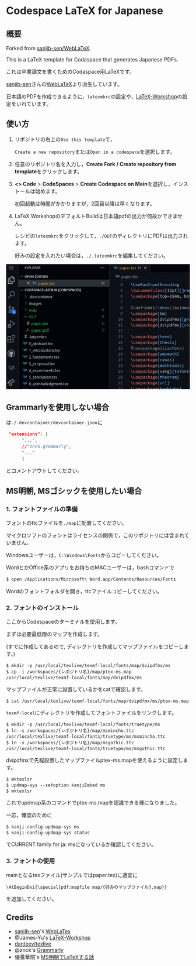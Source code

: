 # Codespace LaTeX for Japanese

## 概要
Forked from [sanjib-sen/WebLaTeX](https://github.com/sanjib-sen/WebLaTex).

This is a LaTeX template for Codaspace that generates Japanese PDFs.

これは卒業論文を書くためのCodaspace用LaTeXです。

[sanjib-sen](https://github.com/sanjib-sen)さんの[WebLaTeX](https://github.com/sanjib-sen/WebLaTex)より派生しています。

日本語のPDFを作成できるように，`latexmkrc`の設定や，[LaTeX-Workshop](https://github.com/James-Yu/LaTeX-Workshop)の設定をいれています。

## 使い方
1. リポジトリの右上の`Use this template`で，
   
   `Create a new repository`または`Open in a codespace`を選択します。
2. 任意のリポジトリ名を入力し，**Create Fork / Create repository from template**をクリックします。
3. **<> Code** > **CodeSpaces** > **Create Codespace on Main**を選択し，インストールは始めます。
   
   初回起動は時間がかかりますが，2回目以降は早くなります。
4. LaTeX WorkshopのデフォルトBuildは日本語pdfの出力が何故かできません。
   
   レシピの`latexmkrc`をクリックして，`./OUT`のディレクトリにPDFは出力されます。
   
   好みの設定を入れたい場合は，`./.latexmkrc`を編集してください。

![latexmkrc](/images/latex.gif)

## Grammarlyを使用しない場合
は`./.devcontainer/devcontainer.json`に
  ```json
   "extensions": [
        "...",
        //"znck.grammarly",
        "..."
        ]
  ```
  とコメントアウトしてください。
## MS明朝, MSゴシックを使用したい場合
### 1. フォントファイルの準備
フォントのttcファイルを`./map`に配置してください。

マイクロソフトのフォントはライセンスの関係で，このリポジトリには含まれていません。

Windowsユーザーは，`C:\Windows\Fonts`からコピーしてください。

WordとかOffice系のアプリをお持ちのMACユーザーは，bashコマンドで
```bash
$ open /Applications/Microsoft\ Word.app/Contents/Resources/Fonts
```
Wordのフォントフォルダを開き，ttcファイルコピーしてください。

### 2. フォントのインストール
ここからCodespaceのターミナルを使用します。

まずは必要最低限のマップを作成します。

(すでに作成してあるので, ディレクトリを作成してマップファイルをコピーします。)
```terminal
$ mkdir -p /usr/local/texlive/texmf-local/fonts/map/dvipdfmx/ms
$ cp -i /workspaces/{レポジトリ名}/map/ptex-ms.map /usr/local/texlive/texmf-local/fonts/map/dvipdfmx/ms
```
マップファイルが正常に設置しているかをcatで確認します。
```
$ cat /usr/local/texlive/texmf-local/fonts/map/dvipdfmx/ms/ptex-ms.map
```
`texmf-local`にディレクトリを作成してフォントファイルをリンクします。
```
$ mkdir -p /usr/local/texlive/texmf-local/fonts/truetype/ms
$ ln -s /workspaces/{レポジトリ名}/map/msmincho.ttc /usr/local/texlive/texmf-local/fonts/truetype/ms/msmincho.ttc
$ ln -s /workspaces/{レポジトリ名}/map/msgothic.ttc /usr/local/texlive/texmf-local/fonts/truetype/ms/msgothic.ttc
```
dvipdfmxで先程設置したマップファイルptex-ms.mapを使えるように設定します。
```
$ mktexlsr
$ updmap-sys --setoption kanjiEmbed ms
$ mktexlsr
```
これでupdmap系のコマンドでptex-ms.mapを認識できる様になりました。

一応，確認のために
```
$ kanji-config-updmap-sys ms
$ kanji-config-updmap-sys status
```
でCURRENT family for ja: msになっているか確認してください。

### 3. フォントの使用
mainとなるtexファイル(サンプルではpaper.tex)に適宜に
```
\AtBeginDvi{\special{pdf:mapfile map/{好みのマップファイル}.map}}
```
を追加してください。
## Credits
- [sanjib-sen](https://github.com/sanjib-sen)'s [WebLaTex](https://github.com/sanjib-sen/WebLaTex)
- @James-Yu's [LaTeX-Workshop](https://github.com/James-Yu/LaTeX-Workshop) 
- [danteev/texlive](https://github.com/dante-ev/docker-texlive)
- @znck's [Grammarly](https://github.com/znck/grammarly)
- 優曇華院's [MS明朝でLaTeXする話](https://omedstu.jimdofree.com/2019/05/29/ms%E6%98%8E%E6%9C%9D%E3%81%A7latex%E3%81%99%E3%82%8B%E8%A9%B1-mac%E7%B7%A8/)